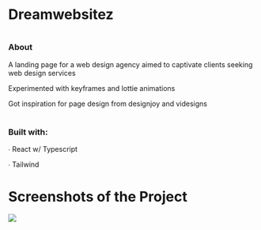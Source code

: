 # Dreamwebsitez

# <h3>About</h3>

A landing page for a web design agency aimed to captivate clients seeking web design services

Experimented with keyframes and lottie animations

Got inspiration for page design from designjoy and videsigns

# <h3>Built with:</h3>

<p>∙ React w/ Typescript</p>
<p>∙ Tailwind</p>

# Screenshots of the Project

<p>
    <img src="./src/assets/webpage-screenshot.png">
</p>
